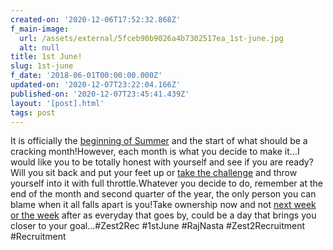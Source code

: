 ```yaml
---
created-on: '2020-12-06T17:52:32.868Z'
f_main-image:
  url: /assets/external/5fceb90b9026a4b7302517ea_1st-june.jpg
  alt: null
title: 1st June!
slug: 1st-june
f_date: '2018-06-01T00:00:00.000Z'
updated-on: '2020-12-07T23:22:04.166Z'
published-on: '2020-12-07T23:45:41.439Z'
layout: '[post].html'
tags: post
---
```


It is officially the [beginning of Summer](#) and the start of what should be a cracking month!However, each month is what you decide to make it…I would like you to be totally honest with yourself and see if you are ready?Will you sit back and put your feet up or [take the challenge](#) and throw yourself into it with full throttle.Whatever you decide to do, remember at the end of the month and second quarter of the year, the only person you can blame when it all falls apart is you!Take ownership now and not [next week or the week](#) after as everyday that goes by, could be a day that brings you closer to your goal…#Zest2Rec #1stJune #RajNasta #Zest2Recruitment #Recruitment
